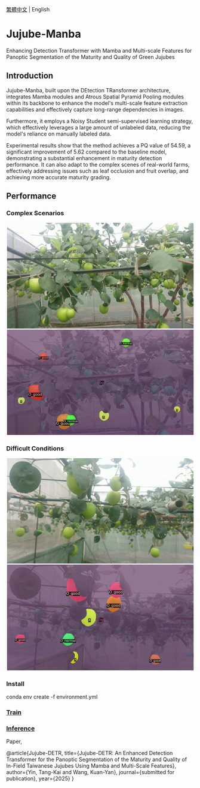 [繁體中文](README_tw.md) | English

# Jujube-Manba
Enhancing Detection Transformer with Mamba and Multi-scale Features for
Panoptic Segmentation of the Maturity and Quality of Green Jujubes

## Introduction

Jujube-Manba, built upon the DEtection TRansformer architecture, integrates Mamba modules and Atrous Spatial Pyramid Pooling modules within its backbone to enhance the model's multi-scale feature extraction capabilities and effectively capture long-range dependencies in images.

Furthermore, it employs a Noisy Student semi-supervised learning strategy, which effectively leverages a large amount of unlabeled data, reducing the model's reliance on manually labeled data.

Experimental results show that the method achieves a PQ value of 54.59, a significant improvement of 5.62 compared to the baseline model, demonstrating a substantial enhancement in maturity detection performance. It can also adapt to the complex scenes of real-world farms, effectively addressing issues such as leaf occlusion and fruit overlap, and achieving more accurate maturity grading.

## Performance

###  Complex Scenarios
<div align="center">
  <img src="https://github.com/kevinboy666/Jujube-Manba/blob/main/assets/2-1-1_35.jpg" width=500 >
<!--   <img src="https://github.com/kevinboy666/Jujube-Manba/blob/main/assets/2-1-1_35_label.png" width=400 > -->
  <img src="https://github.com/kevinboy666/Jujube-Manba/blob/main/assets/2-1-1_35_f3.png" width=500 >
</div>

###  Difficult Conditions
<div align="center">
  <img src="https://github.com/kevinboy666/Jujube-Manba/blob/main/assets/11-1-1_34.jpg" width=500 >
  <img src="https://github.com/kevinboy666/Jujube-Manba/blob/main/assets/11-1-1_34_f3.png" width=500 >

</div>

### Install
conda env create -f environment.yml

### [Train](https://github.com/kevinboy666/Jujube-Manba/blob/main/jujube-mamba2.ipynb)

### [Inference](https://github.com/kevinboy666/Jujube-Manba/blob/main/infer.ipynb)

Paper,

@article{Jujube-DETR,
    title={Jujube-DETR: An Enhanced Detection Transformer for the Panoptic Segmentation of the Maturity and Quality of In-Field Taiwanese Jujubes Using Mamba and Multi-Scale Features},
    author={Yin, Tang-Kai and Wang, Kuan-Yan},
    journal={submitted for publication},
    year={2025}
}
